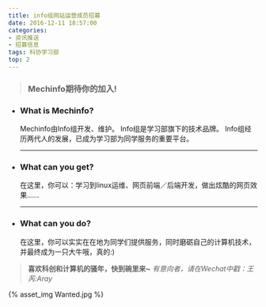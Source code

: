 ```yaml
---
title: info组网站运营成员招募
date: 2016-12-11 18:57:00
categories: 
- 资讯推送
- 招募信息
tags: 科协学习部
top: 2
---
```

> ### Mechinfo期待你的加入!

<!-- more -->

<ul>
    <li><h3>What is Mechinfo?</h3>
            Mechinfo由Info组开发、维护。
            Info组是学习部旗下的技术品牌。
            Info组经历两代人的发展，已成为学习部为同学服务的重要平台。
    </li>
    <hr>
    <li><h3>What can you get?</h3>
            在这里，你可以：学习到linux运维、网页前端／后端开发，做出炫酷的网页效果……
    </li>
    <hr>
    <li><h3>What can you do?</h3>
            在这里，你可以实实在在地为同学们提供服务，同时磨砺自己的计算机技术，并最终成为一只大牛哦，真的:)
    </li>
</ul>

>**喜欢科创和计算机的骚年，快到碗里来~**
>*有意向者，请在Wechat中戳：王芮:Aray*

<!-- <image src="http://img.juimg.com/tuku/yulantu/131019/328814-131019162P843.jpg" height=100% width=100%> -->
{% asset_img Wanted.jpg %}

